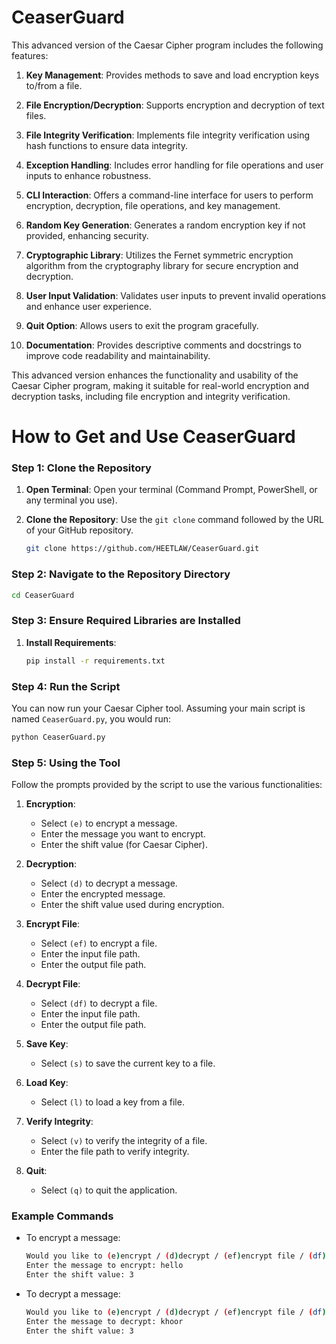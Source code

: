# CeaserGuard


This advanced version of the Caesar Cipher program includes the following features:

1. **Key Management**: Provides methods to save and load encryption keys to/from a file.

2. **File Encryption/Decryption**: Supports encryption and decryption of text files.

3. **File Integrity Verification**: Implements file integrity verification using hash functions to ensure data integrity.

4. **Exception Handling**: Includes error handling for file operations and user inputs to enhance robustness.

5. **CLI Interaction**: Offers a command-line interface for users to perform encryption, decryption, file operations, and key management.

6. **Random Key Generation**: Generates a random encryption key if not provided, enhancing security.

7. **Cryptographic Library**: Utilizes the Fernet symmetric encryption algorithm from the cryptography library for secure encryption and decryption.

8. **User Input Validation**: Validates user inputs to prevent invalid operations and enhance user experience.

9. **Quit Option**: Allows users to exit the program gracefully.

10. **Documentation**: Provides descriptive comments and docstrings to improve code readability and maintainability.

This advanced version enhances the functionality and usability of the Caesar Cipher program, making it suitable for real-world encryption and decryption tasks, including file encryption and integrity verification.

# **How to Get and Use CeaserGuard**

### Step 1: Clone the Repository

1. **Open Terminal**: Open your terminal (Command Prompt, PowerShell, or any terminal you use).

2. **Clone the Repository**: Use the `git clone` command followed by the URL of your GitHub repository.

    ```sh
    git clone https://github.com/HEETLAW/CeaserGuard.git
    ```

### Step 2: Navigate to the Repository Directory

```sh
cd CeaserGuard
```

### Step 3: Ensure Required Libraries are Installed

1. **Install Requirements**:

    ```sh
    pip install -r requirements.txt
    ```

### Step 4: Run the Script

You can now run your Caesar Cipher tool. Assuming your main script is named `CeaserGuard.py`, you would run:

```sh
python CeaserGuard.py
```

### Step 5: Using the Tool

Follow the prompts provided by the script to use the various functionalities:

1. **Encryption**:
    - Select `(e)` to encrypt a message.
    - Enter the message you want to encrypt.
    - Enter the shift value (for Caesar Cipher).

2. **Decryption**:
    - Select `(d)` to decrypt a message.
    - Enter the encrypted message.
    - Enter the shift value used during encryption.

3. **Encrypt File**:
    - Select `(ef)` to encrypt a file.
    - Enter the input file path.
    - Enter the output file path.

4. **Decrypt File**:
    - Select `(df)` to decrypt a file.
    - Enter the input file path.
    - Enter the output file path.

5. **Save Key**:
    - Select `(s)` to save the current key to a file.

6. **Load Key**:
    - Select `(l)` to load a key from a file.

7. **Verify Integrity**:
    - Select `(v)` to verify the integrity of a file.
    - Enter the file path to verify integrity.

8. **Quit**:
    - Select `(q)` to quit the application.

### Example Commands

- To encrypt a message: 
    ```sh
    Would you like to (e)encrypt / (d)decrypt / (ef)encrypt file / (df)decrypt file / (s)Save key / (l)load key / (v)verify integrity / (q)quit? e
    Enter the message to encrypt: hello
    Enter the shift value: 3
    ```

- To decrypt a message:
    ```sh
    Would you like to (e)encrypt / (d)decrypt / (ef)encrypt file / (df)decrypt file / (s)Save key / (l)load key / (v)verify integrity / (q)quit? d
    Enter the message to decrypt: khoor
    Enter the shift value: 3
    ```
